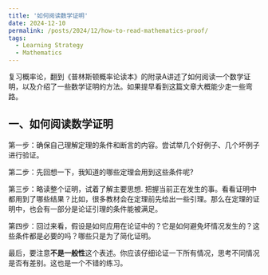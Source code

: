 ```yaml
---
title: '如何阅读数学证明'
date: 2024-12-10
permalink: /posts/2024/12/how-to-read-mathematics-proof/
tags:
  - Learning Strategy
  - Mathematics
---
```


复习概率论，翻到《普林斯顿概率论读本》的附录A讲述了如何阅读一个数学证明，以及介绍了一些数学证明的方法。如果提早看到这篇文章大概能少走一些弯路。

## 一、如何阅读数学证明
第一步：确保自己理解定理的条件和断言的内容。尝试举几个好例子、几个坏例子进行验证。

第二步：先回想一下，我知道的哪些定理会用到这些条件呢?

第三步：略读整个证明，试着了解主要思想. 把握当前正在发生的事。看看证明中都用到了哪些结果？比如，很多教材会在定理前先给出一些引理。那么在定理的证明中，也会有一部分是论证引理的条件能被满足。

第四步：回过来看，假设是如何应用在论证中的？它是如何避免坏情况发生的？这些条件都是必要的吗？哪些只是为了简化证明。

最后，要注意**不是一般性**这个表述。你应该仔细论证一下所有情况，思考不同情况是否有差别。这也是一个不错的练习。